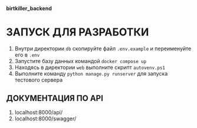 #### birtkiller_backend

# ЗАПУСК ДЛЯ РАЗРАБОТКИ

1. Внутри директории `db` скопируйте файл `.env.example` и переименуйте его в `.env`
2. Запустите базу данных командой `docker compose up`
3. Находясь в директории `web` выполните скрипт `autovenv.ps1`
4. Выполните команду `python manage.py runserver` для запуска тестового сервера

## ДОКУМЕНТАЦИЯ ПО API

1. localhost:8000/api/
2. localhost:8000/swagger/
